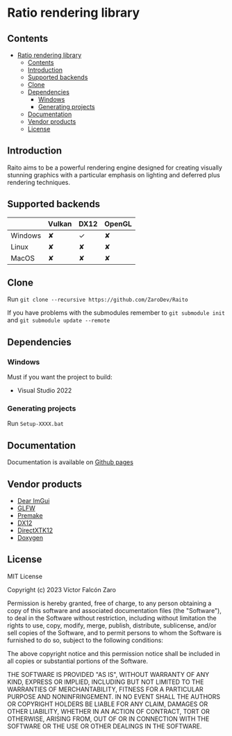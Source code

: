 # Ratio rendering library

## Contents

- [Ratio rendering library](#ratio-rendering-library)
  - [Contents](#contents)
  - [Introduction](#introduction)
  - [Supported backends](#supported-backends)
  - [Clone](#clone)
  - [Dependencies](#dependencies)
    - [Windows](#windows)
    - [Generating projects](#generating-projects)
  - [Documentation](#documentation)
  - [Vendor products](#vendor-products)
  - [License](#license)

## Introduction

Raito aims to be a powerful rendering engine designed for creating visually stunning graphics with a particular emphasis on lighting and deferred plus rendering techniques.

## Supported backends

|         | Vulkan | DX12 | OpenGL |
|---------|--------|------| -------|
| Windows | ✘      | ✓    | ✘     |
| Linux   | ✘      | ✘    | ✘    |
| MacOS   | ✘      | ✘    | ✘    |

## Clone

Run ``git clone --recursive https://github.com/ZaroDev/Raito``

If you have problems with the submodules remember to
``git submodule init`` and ``git submodule update --remote``

## Dependencies

### Windows

Must if you want the project to build:

- Visual Studio 2022

### Generating projects

Run ``Setup-XXXX.bat``

## Documentation

Documentation is available on [Github pages](https://zarodev.github.io/Raito/)

## Vendor products

- [Dear ImGui](https://github.com/ocornut/imgui)
- [GLFW](https://www.glfw.org)
- [Premake](https://premake.github.io)
- [DX12](https://learn.microsoft.com/en-us/windows/win32/direct3d12/directx-12-programming-guide)
- [DirectXTK12](https://github.com/microsoft/DirectXTK12)
- [Doxygen](https://www.doxygen.nl)

## License

MIT License

Copyright (c) 2023 Víctor Falcón Zaro

Permission is hereby granted, free of charge, to any person obtaining a copy
of this software and associated documentation files (the "Software"), to deal
in the Software without restriction, including without limitation the rights
to use, copy, modify, merge, publish, distribute, sublicense, and/or sell
copies of the Software, and to permit persons to whom the Software is
furnished to do so, subject to the following conditions:

The above copyright notice and this permission notice shall be included in all
copies or substantial portions of the Software.

THE SOFTWARE IS PROVIDED "AS IS", WITHOUT WARRANTY OF ANY KIND, EXPRESS OR
IMPLIED, INCLUDING BUT NOT LIMITED TO THE WARRANTIES OF MERCHANTABILITY,
FITNESS FOR A PARTICULAR PURPOSE AND NONINFRINGEMENT. IN NO EVENT SHALL THE
AUTHORS OR COPYRIGHT HOLDERS BE LIABLE FOR ANY CLAIM, DAMAGES OR OTHER
LIABILITY, WHETHER IN AN ACTION OF CONTRACT, TORT OR OTHERWISE, ARISING FROM,
OUT OF OR IN CONNECTION WITH THE SOFTWARE OR THE USE OR OTHER DEALINGS IN THE
SOFTWARE.
